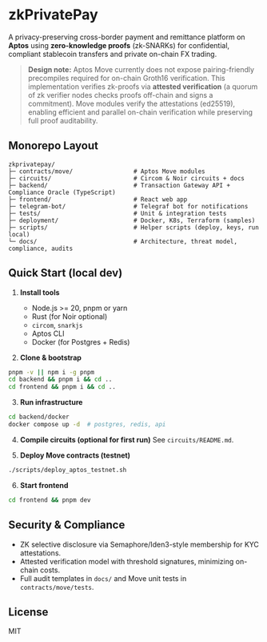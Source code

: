 # zkPrivatePay

A privacy-preserving cross-border payment and remittance platform on **Aptos** using **zero-knowledge proofs** (zk-SNARKs) for confidential, compliant stablecoin transfers and private on-chain FX trading.

> **Design note:** Aptos Move currently does not expose pairing-friendly precompiles required for on-chain Groth16 verification. This implementation verifies zk-proofs via **attested verification** (a quorum of zk verifier nodes checks proofs off-chain and signs a commitment). Move modules verify the attestations (ed25519), enabling efficient and parallel on-chain verification while preserving full proof auditability.

## Monorepo Layout

```
zkprivatepay/
├─ contracts/move/                 # Aptos Move modules
├─ circuits/                       # Circom & Noir circuits + docs
├─ backend/                        # Transaction Gateway API + Compliance Oracle (TypeScript)
├─ frontend/                       # React web app
├─ telegram-bot/                   # Telegraf bot for notifications
├─ tests/                          # Unit & integration tests
├─ deployment/                     # Docker, K8s, Terraform (samples)
├─ scripts/                        # Helper scripts (deploy, keys, run local)
└─ docs/                           # Architecture, threat model, compliance, audits
```

## Quick Start (local dev)

1. **Install tools**
   - Node.js >= 20, pnpm or yarn
   - Rust (for Noir optional)
   - `circom`, `snarkjs`
   - Aptos CLI
   - Docker (for Postgres + Redis)

2. **Clone & bootstrap**

```bash
pnpm -v || npm i -g pnpm
cd backend && pnpm i && cd ..
cd frontend && pnpm i && cd ..
```

3. **Run infrastructure**

```bash
cd backend/docker
docker compose up -d  # postgres, redis, api
```

4. **Compile circuits (optional for first run)**
See `circuits/README.md`.

5. **Deploy Move contracts (testnet)**

```bash
./scripts/deploy_aptos_testnet.sh
```

6. **Start frontend**

```bash
cd frontend && pnpm dev
```

## Security & Compliance

- ZK selective disclosure via Semaphore/Iden3-style membership for KYC attestations.
- Attested verification model with threshold signatures, minimizing on-chain costs.
- Full audit templates in `docs/` and Move unit tests in `contracts/move/tests`.

## License

MIT
